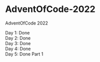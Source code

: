 # AdventOfCode-2022
AdventOfCode 2022

Day 1: Done </br>
Day 2: Done </br>
Day 3: Done </br>
Day 4: Done </br>
Day 5: Done Part 1
